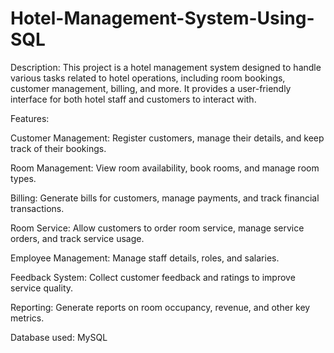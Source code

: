# Hotel-Management-System-Using-SQL

Description:
This project is a hotel management system designed to handle various tasks related to hotel operations, including room bookings, customer management, billing, and more. It provides a user-friendly interface for both hotel staff and customers to interact with.

Features:

Customer Management: Register customers, manage their details, and keep track of their bookings.

Room Management: View room availability, book rooms, and manage room types.

Billing: Generate bills for customers, manage payments, and track financial transactions.

Room Service: Allow customers to order room service, manage service orders, and track service usage.

Employee Management: Manage staff details, roles, and salaries.

Feedback System: Collect customer feedback and ratings to improve service quality.

Reporting: Generate reports on room occupancy, revenue, and other key metrics.

Database used: MySQL
